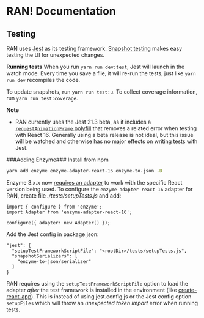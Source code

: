 # RAN! Documentation

## Testing

RAN uses [Jest](https://facebook.github.io/jest/) as its testing framework. [Snapshot testing](https://facebook.github.io/jest/docs/en/snapshot-testing.html) makes easy testing the UI for unexpected changes.

**Running tests**
When you run `yarn run dev:test`, Jest will launch in the watch mode. Every time you save a file, it will re-run the tests, just like `yarn run dev` recompiles the code.

To update snapshots, run `yarn run test:u`.
To collect coverage information, run `yarn run test:coverage`.

**Note**
- RAN currently uses the Jest 21.3 beta, as it includes a [`requestAnimationFrame` polyfill](https://github.com/facebook/jest/issues/4545) that removes a related error when testing with React 16. Generally using a beta release is not ideal, but this issue will be watched and otherwise has no major effects on writing tests with Jest.

###Adding Enzyme###
Install from npm
```bash
yarn add enzyme enzyme-adapter-react-16 enzyme-to-json -D
```

Enzyme 3.x.x now [requires an adapter](https://github.com/airbnb/enzyme#upgrading-from-enzyme-2x-or-react--16) to work with the specific React version being used. To configure the `enzyme-adapter-react-16` adapter for RAN, create file  _./tests/setupTests.js_ and add:
```
import { configure } from 'enzyme';
import Adapter from 'enzyme-adapter-react-16';

configure({ adapter: new Adapter() });
```

Add the Jest config in package.json:
```
"jest": {
  "setupTestFrameworkScriptFile": "<rootDir>/tests/setupTests.js",
  "snapshotSerializers": [
    "enzyme-to-json/serializer"
  ]
}
```

RAN requires using the `setupTestFrameworkScriptFile` option to load the adapter _after_ the test framework is installed in the environment (like [create-react-app](https://github.com/facebookincubator/create-react-app/issues/3206)). This is instead of using jest.config.js or the Jest config option `setupFiles` which will throw an _unexpected token import_ error when running tests.
